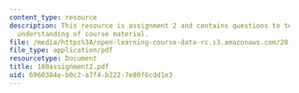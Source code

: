 ```yaml
---
content_type: resource
description: This resource is assignment 2 and contains questions to test students
  understanding of course material.
file: /media/https%3A/open-learning-course-data-rc.s3.amazonaws.com/20-180-biological-engineering-programming-spring-2006/6960384eb0c2a7f4b2227e80f6cdd1e3_180assignment2.pdf
file_type: application/pdf
resourcetype: Document
title: 180assignment2.pdf
uid: 6960384e-b0c2-a7f4-b222-7e80f6cdd1e3
---
```

